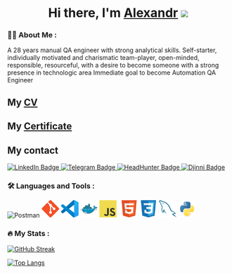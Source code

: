 <h1 align="center">Hi there, I'm <a href="https://github.com/sashabludov" target="_blank">Alexandr</a> 
<img src="https://github.com/blackcater/blackcater/raw/main/images/Hi.gif" height="32"/></h1>

### :man_technologist: About Me :
A 28 years manual QA engineer with strong analytical skills.
Self-starter, individually motivated and charismatic team-player, open-minded, responsible,
resourceful, with a desire to become someone with a strong presence in technologic area
Immediate goal to become Automation QA Engineer

## My [CV](https://drive.google.com/file/d/1YeMr0vMeWM4FmR1lFtKwneSzu8YNIWgC/view?usp=sharing)
## My [Certificate](https://certificate.ithillel.ua/view/48647042)

## My contact

<div id="badges">
  <a href="https://www.linkedin.com/in/alexandr-polienko/">
    <img src="https://img.shields.io/badge/LinkedIn-blue?style=for-the-badge&logo=linkedin&logoColor=white" alt="LinkedIn Badge"/>
  </a>
  <a href="https://telegram.org/sashabludov">
    <img src="https://img.shields.io/badge/Telegram-black?style=for-the-badge&logo=telegram&logoColor=white" alt="Telegram Badge"/>
  </a>
  <a href="https://hh.ru/resume/022c1028ff08d89ddd0039ed1f4e4e62705a6c">
    <img src="https://img.shields.io/badge/Headhunter-red?style=for-the-badge&logo=headhuner&logoColor=white" alt="HeadHunter Badge"/>
  </a>
  <a href="https://djinni.co/q/a093748e2d/">
    <img src="https://img.shields.io/badge/Djinni-blue?style=for-the-badge&logo=djinni&logoColor=white" alt="Djinni Badge"/>
  </a>
</div>

### :hammer_and_wrench: Languages and Tools :
<div>
  <img src="https://camo.githubusercontent.com/93b32389bf746009ca2370de7fe06c3b5146f4c99d99df65994f9ced0ba41685/68747470733a2f2f7777772e766563746f726c6f676f2e7a6f6e652f6c6f676f732f676574706f73746d616e2f676574706f73746d616e2d69636f6e2e737667" title="Postman"  alt="Postman" width="40" height="40"/>
  <img src="https://github.com/devicons/devicon/blob/master/icons/git/git-original.svg" title="Git" **alt="Git" width="40" height="40"/>
  <img src="https://github.com/devicons/devicon/blob/master/icons/vscode/vscode-original.svg" title="VSCode" **alt="VSCode" width="40" height="40"/>
  <img src="https://github.com/devicons/devicon/blob/master/icons/docker/docker-original.svg" title="Docker" **alt="Docker" width="40" height="40"/>
  <img src="https://github.com/devicons/devicon/blob/master/icons/javascript/javascript-original.svg" title="JavaScript" alt="JavaScript" width="40" 
  <img src="https://github.com/devicons/devicon/blob/master/icons/nodejs/nodejs-original.svg" title="NodeJS" alt="NodeJS" width="40" height="40"/>&nbsp;
  <img src="https://github.com/devicons/devicon/blob/master/icons/html5/html5-original.svg" title="HTML5" **alt="HTML5" width="40" height="40"/>
  <img src="https://github.com/devicons/devicon/blob/master/icons/css3/css3-original.svg" title="CSS3" **alt="CSS3" width="40" height="40"/>
  <img src="https://github.com/devicons/devicon/blob/master/icons/mysql/mysql-original.svg" title="MySQL"  alt="MySQL" width="40" height="40"/>
  <img src="https://github.com/devicons/devicon/blob/master/icons/python/python-original.svg" title="Python"  alt="Python" width="40" height="40"/>
</div>

### :fire: My Stats :
[![GitHub Streak](http://github-readme-streak-stats.herokuapp.com?user=Sashabludov&theme=dark&background=000000)](https://git.io/streak-stats)

[![Top Langs](https://github-readme-stats.vercel.app/api/top-langs/?username=Sashabludov&layout=compact&theme=vision-friendly-dark)](https://github.com/anuraghazra/github-readme-stats)

